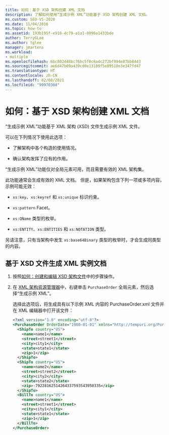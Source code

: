 ```yaml
---
title: 如何：基于 XSD 架构创建 XML 文档
description: 了解如何使用“生成示例 XML”功能基于 XSD 架构创建 XML 文档。
ms.custom: SEO-VS-2020
ms.date: 11/04/2016
ms.topic: how-to
ms.assetid: 193b195f-e918-4c79-a1a1-8096a1433bde
author: TerryGLee
ms.author: tglee
manager: jmartens
ms.workload:
- multiple
ms.openlocfilehash: 6bc802d48bc76bc5f0c6a4c272bf994e87bb8443
ms.sourcegitcommit: ae6d47b09a439cd0e13180f5e89510e3e347fd47
ms.translationtype: HT
ms.contentlocale: zh-CN
ms.lasthandoff: 02/08/2021
ms.locfileid: "99970304"
---
```

# <a name="how-to-create-an-xml-document-based-on-an-xsd-schema"></a>如何：基于 XSD 架构创建 XML 文档

“生成示例 XML”功能基于 XML 架构 (XSD) 文件生成示例 XML 文件。

可以在下列情况下使用此选项：

- 了解架构中各个构造的使用情况。

- 确认架构发挥了应有的作用。

“生成示例 XML”功能仅对全局元素可用，而且需要有效的 XML 架构集。

此功能通常会生成有效的 XML 文档。 但是，如果架构包含下列一项或多项内容，示例可能无效：

- `xs:key`、`xs:keyref` 和 `xs:unique` 标识约束。

- `xs:pattern` Facet。

- `xs:QName` 类型的枚举。

- `xs:ENTITY`、`xs:ENTITIES` 和 `xs:NOTATION` 类型。

另请注意，只有当架构中发生 `xs:base64Binary` 类型的枚举时，才会生成同类型的内容。

## <a name="to-generate-an-xml-instance-document-based-on-the-xsd-file"></a>基于 XSD 文件生成 XML 实例文档

1. 按照[如何：创建和编辑 XSD 架构文件](../xml-tools/how-to-create-and-edit-an-xsd-schema-file.md)中的步骤操作。

2. 在 [XML 架构资源管理器](../xml-tools/xml-schema-explorer.md)中，右键单击 `PurchaseOrder` 全局元素，然后选择“生成示例 XML”。

     选择此选项后，将生成具有以下示例 XML 内容的 PurchaseOrder.xml 文件并在 XML 编辑器中打开该文件：

    ```xml
    <?xml version="1.0" encoding="utf-8"?>
    <PurchaseOrder OrderDate="1900-01-01" xmlns="http://tempuri.org/PurchaseOrderSchema.xsd">
      <ShipTo country="US">
        <name>name1</name>
        <street>street1</street>
        <city>city1</city>
        <state>state1</state>
        <zip>1</zip>
      </ShipTo>
      <ShipTo country="US">
        <name>name2</name>
        <street>street2</street>
        <city>city2</city>
        <state>state2</state>
        <zip>-79228162514264337593543950335</zip>
      </ShipTo>
      <BillTo country="US">
        <name>name1</name>
        <street>street1</street>
        <city>city1</city>
        <state>state1</state>
        <zip>1</zip>
      </BillTo>
    </PurchaseOrder>
    ```
